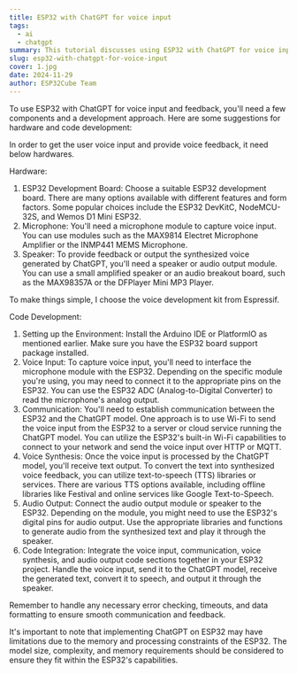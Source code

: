 ```yaml
---
title: ESP32 with ChatGPT for voice input
tags:
  - ai
  - chatgpt
summary: This tutorial discusses using ESP32 with ChatGPT for voice input and feedback. It covers required hardware, code development, and integration methods.
slug: esp32-with-chatgpt-for-voice-input
cover: 1.jpg
date: 2024-11-29
author: ESP32Cube Team
---
```


To use ESP32 with ChatGPT for voice input and feedback, you'll need a few components and a development approach. Here are some suggestions for hardware and code development:

In order to get the user voice input and provide voice feedback, it need below hardwares.

Hardware:

1.  ESP32 Development Board: Choose a suitable ESP32 development board. There are many options available with different features and form factors. Some popular choices include the ESP32 DevKitC, NodeMCU-32S, and Wemos D1 Mini ESP32.
2.  Microphone: You'll need a microphone module to capture voice input. You can use modules such as the MAX9814 Electret Microphone Amplifier or the INMP441 MEMS Microphone.
3.  Speaker: To provide feedback or output the synthesized voice generated by ChatGPT, you'll need a speaker or audio output module. You can use a small amplified speaker or an audio breakout board, such as the MAX98357A or the DFPlayer Mini MP3 Player.

To make things simple, I choose the voice development kit from Espressif.

Code Development:

1.  Setting up the Environment: Install the Arduino IDE or PlatformIO as mentioned earlier. Make sure you have the ESP32 board support package installed.
2.  Voice Input: To capture voice input, you'll need to interface the microphone module with the ESP32. Depending on the specific module you're using, you may need to connect it to the appropriate pins on the ESP32. You can use the ESP32 ADC (Analog-to-Digital Converter) to read the microphone's analog output.
3.  Communication: You'll need to establish communication between the ESP32 and the ChatGPT model. One approach is to use Wi-Fi to send the voice input from the ESP32 to a server or cloud service running the ChatGPT model. You can utilize the ESP32's built-in Wi-Fi capabilities to connect to your network and send the voice input over HTTP or MQTT.
4.  Voice Synthesis: Once the voice input is processed by the ChatGPT model, you'll receive text output. To convert the text into synthesized voice feedback, you can utilize text-to-speech (TTS) libraries or services. There are various TTS options available, including offline libraries like Festival and online services like Google Text-to-Speech.
5.  Audio Output: Connect the audio output module or speaker to the ESP32. Depending on the module, you might need to use the ESP32's digital pins for audio output. Use the appropriate libraries and functions to generate audio from the synthesized text and play it through the speaker.
6.  Code Integration: Integrate the voice input, communication, voice synthesis, and audio output code sections together in your ESP32 project. Handle the voice input, send it to the ChatGPT model, receive the generated text, convert it to speech, and output it through the speaker.

Remember to handle any necessary error checking, timeouts, and data formatting to ensure smooth communication and feedback.

It's important to note that implementing ChatGPT on ESP32 may have limitations due to the memory and processing constraints of the ESP32. The model size, complexity, and memory requirements should be considered to ensure they fit within the ESP32's capabilities.